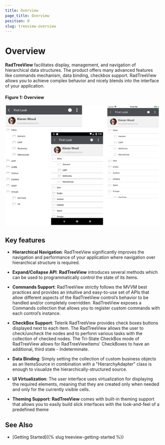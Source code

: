 ```yaml
---
title: Overview
page_title: Overview
position: 0
slug: treeview-overview
---
```


# Overview

 **RadTreeView** facilitates display, management, and navigation of hierarchical data structures. The product offers many advanced features like commands mechanism, data binding, checkbox support. RadTreeView allows you to achieve complex behavior and nicely blends into the interface of your application.

#### Figure 1: Overview

![RadTreeView-Overview](images/overview_treeview.png)

## Key features

* **Hierarchical Navigation**: RadTreeView significantly improves the navigation and performance of your application where navigation over hierarchical structure is required.

* **Expand/Collapse API**: **RadTreeView** introduces several methods which can be used to programmatically control the state of its items.

* **Commands Support**: RadTreeView strictly follows the MVVM best practices and provides an intuitive and easy-to-use set of APIs that allow different aspects of the RadTreeView control’s behavior to be handled and/or completely overridden. RadTreeView exposes a Commands collection that allows you to register custom commands with each control’s instance. 

* **CheckBox Support**: Telerik RadTreeView provides check boxes buttons displayed next to each item. The RadTreeView allows the user to check/uncheck the nodes and to perform various tasks with the collection of checked nodes. The Tri-State CheckBox mode of RadTreeView allows for RadTreeViewItems' CheckBoxes to have an additional, third state - Indeterminate.

* **Data Binding**: Simply setting the collection of custom business objects as an ItemsSource in combination with a "HierarchyAdapter" class is enough to visualize the hierarchically-structured source. 

* **UI Virtualization**: The user interface uses virtualization for displaying the required elements, meaning  that they are created only when needed and only for the currently visible cells.

* **Theming Support:** **RadTreeView** comes with built-in theming support that allows you to easily build slick interfaces with the look-and-feel of a predefined theme

## See Also

- [Getting Started]({% slug treeview-getting-started %})

